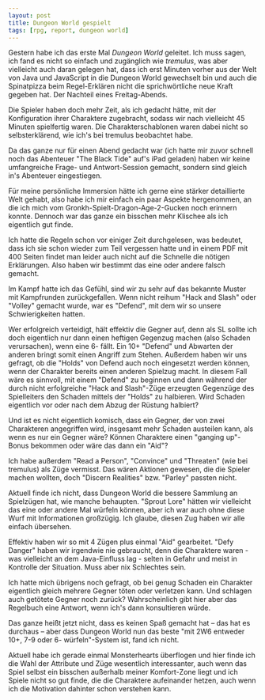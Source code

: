 ```yaml
---
layout: post
title: Dungeon World gespielt
tags: [rpg, report, dungeon world]
---
```

Gestern habe ich das erste Mal _Dungeon World_ geleitet. Ich muss sagen, ich fand es nicht so einfach und zugänglich wie _tremulus_, was aber vielleicht auch daran gelegen hat, dass ich erst Minuten vorher aus der Welt von Java und JavaScript in die Dungeon World gewechselt bin und auch die Spinatpizza beim Regel-Erklären nicht die sprichwörtliche neue Kraft gegeben hat. Der Nachteil eines Freitag-Abends.

Die Spieler haben doch mehr Zeit, als ich gedacht hätte, mit der Konfiguration ihrer Charaktere zugebracht, sodass wir nach vielleicht 45 Minuten spielfertig waren. Die Charakterschablonen waren dabei nicht so selbsterklärend, wie ich's bei tremulus beobachtet habe.

Da das ganze nur für einen Abend gedacht war (ich hatte mir zuvor schnell noch das Abenteuer "The Black Tide" auf's iPad geladen) haben wir keine umfangreiche Frage- und Antwort-Session gemacht, sondern sind gleich in's Abenteuer eingestiegen.

Für meine persönliche Immersion hätte ich gerne eine stärker detaillierte Welt gehabt, also habe ich mir einfach ein paar Aspekte hergenommen, an die ich mich vom Gronkh-Spielt-Dragon-Age-2-Gucken noch erinnern konnte. Dennoch war das ganze ein bisschen mehr Klischee als ich eigentlich gut finde.

Ich hatte die Regeln schon vor einiger Zeit durchgelesen, was bedeutet, dass ich sie schon wieder zum Teil vergessen hatte und in einem PDF mit 400 Seiten findet man leider auch nicht auf die Schnelle die nötigen Erklärungen. Also haben wir bestimmt das eine oder andere falsch gemacht.

Im Kampf hatte ich das Gefühl, sind wir zu sehr auf das bekannte Muster mit Kampfrunden zurückgefallen. Wenn nicht reihum "Hack and Slash" oder "Volley" gemacht wurde, war es "Defend", mit dem wir so unsere Schwierigkeiten hatten.

Wer erfolgreich verteidigt, hält effektiv die Gegner auf, denn als SL sollte ich doch eigentlich nur dann einen heftigen Gegenzug machen (also Schaden verursachen), wenn eine 6- fällt. Ein 10+ "Defend" und Abwarten der anderen bringt somit einen Angriff zum Stehen. Außerdem haben wir uns gefragt, ob die "Holds" von Defend auch noch eingesetzt werden können, wenn der Charakter bereits einen anderen Spielzug macht. In diesem Fall wäre es sinnvoll, mit einem "Defend" zu beginnen und dann während der durch nicht erfolgreiche "Hack and Slash"-Züge erzeugten Gegenzüge des Spielleiters den Schaden mittels der "Holds" zu halbieren. Wird Schaden eigentlich vor oder nach dem Abzug der Rüstung halbiert?

Und ist es nicht eigentlich komisch, dass ein Gegner, der von zwei Charakteren angegriffen wird, insgesamt mehr Schaden austeilen kann, als wenn es nur ein Gegner wäre? Können Charaktere einen "ganging up"-Bonus bekommen oder wäre das dann ein "Aid"? 

Ich habe außerdem "Read a Person", "Convince" und "Threaten" (wie bei tremulus) als Züge vermisst. Das wären Aktionen gewesen, die die Spieler machen wollten, doch "Discern Realities" bzw. "Parley" passten nicht.

Aktuell finde ich nicht, dass Dungeon World die bessere Sammlung an Spielzügen hat, wie manche behaupten. "Sprout Lore" hätten wir vielleicht das eine oder andere Mal würfeln können, aber ich war auch ohne diese Wurf mit Informationen großzügig. Ich glaube, diesen Zug haben wir alle einfach übersehen.

Effektiv haben wir so mit 4 Zügen plus einmal "Aid" gearbeitet. "Defy Danger" haben wir irgendwie nie gebraucht, denn die Charaktere waren - was vielleicht an dem Java-Einfluss lag - selten in Gefahr und meist in Kontrolle der Situation. Muss aber nix Schlechtes sein.

Ich hatte mich übrigens noch gefragt, ob bei genug Schaden ein Charakter eigentlich gleich mehrere Gegner töten oder verletzen kann. Und schlagen auch getötete Gegner noch zurück? Wahrscheinlich gibt hier aber das Regelbuch eine Antwort, wenn ich's dann konsultieren würde.

Das ganze heißt jetzt nicht, dass es keinen Spaß gemacht hat – das hat es durchaus – aber dass Dungeon World nun das beste "mit 2W6 entweder 10+, 7-9 oder 6- würfeln"-System ist, fand ich nicht.

Aktuell habe ich gerade einmal Monsterhearts überflogen und hier finde ich die Wahl der Attribute und Züge wesentlich interessanter, auch wenn das Spiel selbst ein bisschen außerhalb meiner Komfort-Zone liegt und ich Spiele nicht so gut finde, die die Charaktere aufeinander hetzen, auch wenn ich die Motivation dahinter schon verstehen kann.
